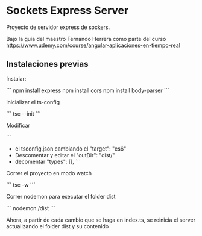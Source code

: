 # Sockets Express Server

Proyecto de servidor express de sockers.

Bajo la guía del maestro Fernando Herrera como parte del curso https://www.udemy.com/course/angular-aplicaciones-en-tiempo-real

## Instalaciones previas

Instalar:

´´´
npm install express
npm install cors
npm install body-parser
´´´

inicializar el ts-config

´´´
tsc --init
´´´

Modificar 

´´´
- el tsconfig.json cambiando el "target": "es6" 
- Descomentar y editar el "outDir": "dist/"
- decomentar "types": [], 
´´´

Correr el proyecto en modo watch

´´´
tsc -w
´´´

Correr nodemon para executar el folder dist

´´´
nodemon /dist
´´´

Ahora, a partir de cada cambio que se haga en index.ts, se reinicia el server actualizando
el folder dist y su contenido